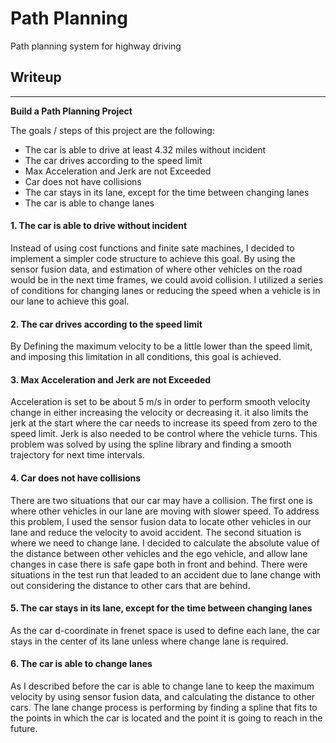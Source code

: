 # **Path Planning** 

Path planning system for highway driving

## Writeup

---

**Build a Path Planning Project**

The goals / steps of this project are the following:
* The car is able to drive at least 4.32 miles without incident
* The car drives according to the speed limit
* Max Acceleration and Jerk are not Exceeded
* Car does not have collisions
* The car stays in its lane, except for the time between changing lanes
* The car is able to change lanes

#### 1. The car is able to drive without incident

Instead of using cost functions and finite sate machines, I decided to implement a simpler code structure to achieve this goal. By using the sensor fusion data, and estimation of where other vehicles on the road would be in the next time frames, we could avoid collision. I utilized a series of conditions for changing lanes or reducing the speed when a vehicle is in our lane to achieve this goal.

#### 2. The car drives according to the speed limit

By Defining the maximum velocity to be a little lower than the speed limit, and imposing this limitation in all conditions, this goal is achieved.

#### 3. Max Acceleration and Jerk are not Exceeded

Acceleration is set to be about 5 m/s in order to perform smooth velocity change in either increasing the velocity or decreasing it. it also limits the jerk at the start where the car needs to increase its speed from zero to the speed limit.
Jerk is also needed to be control where the vehicle turns. This problem was solved by using the spline library and finding a smooth trajectory for next time intervals.

#### 4. Car does not have collisions

There are two situations that our car may have a collision. The first one is where other vehicles in our lane are moving with slower speed. To address this problem, I used the sensor fusion data to locate other vehicles in our lane and reduce the velocity to avoid accident.
The second situation is where we need to change lane. I decided to calculate the absolute value of the distance between other vehicles and the ego vehicle, and allow lane changes in case there is safe gape both in front and behind. There were situations in the test run that leaded to an accident due to lane change with out considering the distance to other cars that are behind.

#### 5. The car stays in its lane, except for the time between changing lanes

As the car d-coordinate in frenet space is used to define each lane, the car stays in the center of its lane unless where change lane is required.

#### 6. The car is able to change lanes

As I described before the car is able to change lane to keep the maximum velocity by using sensor fusion data, and calculating the distance to other cars. 
The lane change process is performing by finding a spline that fits to the points in which the car is located and the point it is going to reach in the future.
